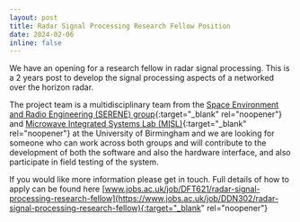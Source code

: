 ```yaml
---
layout: post
title: Radar Signal Processing Research Fellow Position
date: 2024-02-06
inline: false
---
```


We have an opening for a research fellow in radar signal processing. This is a 2 years post to develop the signal processing aspects of a networked over the horizon radar.

The project team is a multidisciplinary team from the [Space Environment and Radio Engineering (SERENE) group](https://spaceweather.bham.ac.uk/){:target="_blank" rel="noopener"} and [Microwave Integrated Systems Lab (MISL)](https://www.birmingham.ac.uk/misl){:target="_blank" rel="noopener"} at the University of Birmingham and we are looking for someone who can work across both groups and will contribute to the development of both the software and also the hardware interface, and also participate in field testing of the system.

If you would like more information please get in touch. Full details of how to apply can be found here [www.jobs.ac.uk/job/DFT621/radar-signal-processing-research-fellow](https://www.jobs.ac.uk/job/DDN302/radar-signal-processing-research-fellow){:target="_blank" rel="noopener"}

